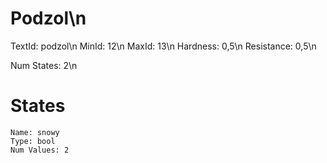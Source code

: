 # Podzol\n
TextId: podzol\n
MinId: 12\n
MaxId: 13\n
Hardness: 0,5\n
Resistance: 0,5\n

Num States: 2\n
# States
```
Name: snowy
Type: bool
Num Values: 2
```